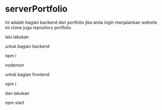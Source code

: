 # serverPortfolio

ini adalah bagian backend dari portfolio jika anda ingin menjalankan website ini clone juga repository portfolio

lalu lakukan


untuk bagian backend

npm i

nodemon 


untuk bagian frontend

npm i

dan lakukan

npm start

